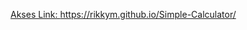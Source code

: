 <a href="https://rikkym.github.io/Simple-Calculator/" />Akses Link: https://rikkym.github.io/Simple-Calculator/</a>
